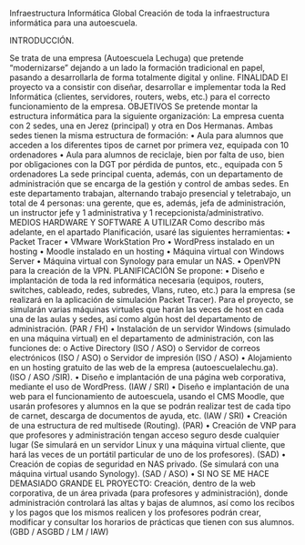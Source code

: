 Infraestructura Informática Global
Creación de toda la infraestructura informática para una autoescuela.

INTRODUCCIÓN.

Se trata de una empresa (Autoescuela Lechuga) que pretende “modernizarse” dejando a un lado la formación tradicional en papel, pasando a desarrollarla de forma totalmente digital y online. 
FINALIDAD
El proyecto va a consistir con diseñar, desarrollar e implementar toda la Red Informática (clientes, servidores, routers, webs, etc.) para el correcto funcionamiento de la empresa.
OBJETIVOS
Se pretende montar la estructura informática para la siguiente organización:
La empresa cuenta con 2 sedes, una en Jerez (principal) y otra en Dos Hermanas.
Ambas sedes tienen la misma estructura de formación:
•	Aula para alumnos que acceden a los diferentes tipos de carnet por primera vez, equipada con 10 ordenadores
•	Aula para alumnos de reciclaje, bien por falta de uso, bien por obligaciones con la DGT por pérdida de puntos, etc., equipada con 5 ordenadores
La sede principal cuenta, además, con un departamento de administración que se encarga de la gestión y control de ambas sedes. En este departamento trabajan, alternando trabajo presencial y teletrabajo, un total de 4 personas: una gerente, que es, además, jefa de administración, un instructor jefe y 1 administrativa y 1 recepcionista/administrativo.
MEDIOS HARDWARE Y SOFTWARE A UTILIZAR
Como describo más adelante, en el apartado Planificación, usaré las siguientes herramientas:
•	Packet Tracer
•	VMware WorkStation Pro
•	WordPress instalado en un hosting
•	Moodle instalado en un hosting
•	Máquina virtual con Windows Server
•	Máquina virtual con Synology para emular un NAS.
•	OpenVPN para la creación de la VPN.
PLANIFICACIÓN
Se propone:
•	Diseño e implantación de toda la red informática necesaria (equipos, routers, switches, cableado, redes, subredes, Vlans, ruteo, etc.) para la empresa (se realizará en la aplicación de simulación Packet Tracer). Para el proyecto, se simularán varias máquinas virtuales que harán las veces de host en cada una de las aulas y sedes, así como algún host del departamento de administración. (PAR / FH)
•	Instalación de un servidor Windows (simulado en una máquina virtual) en el departamento de administración, con las funciones de:
o	Active Directory (ISO / ASO)
o	Servidor de correos electrónicos (ISO / ASO)
o	Servidor de impresión (ISO / ASO)
•	Alojamiento en un hosting gratuito de las web de la empresa (autoescuelalechu.ga). (ISO / ASO /SIR).
•	Diseño e implantación de una página web corporativa, mediante el uso de WordPress. (IAW / SRI)
•	Diseño e implantación de una web para el funcionamiento de autoescuela, usando el CMS Moodle, que usarán profesores y alumnos en la que se podrán realizar test de cada tipo de carnet, descarga de documentos de ayuda, etc. (IAW / SRI)
•	Creación de una estructura de red multisede (Routing). (PAR)
•	Creación de VNP para que profesores y administración tengan acceso seguro desde cualquier lugar (Se simulará en un servidor Linux y una máquina virtual cliente, que hará las veces de un portátil particular de uno de los profesores). (SAD)
•	Creación de copias de seguridad en NAS privado. (Se simulará con una máquina virtual usando Synology). (SAD / ASO)
•	SI NO SE ME HACE DEMASIADO GRANDE EL PROYECTO: Creación, dentro de la web corporativa, de un área privada (para profesores y administración), donde administración controlará las altas y bajas de alumnos, así como los recibos y los pagos que los mismos realicen y los profesores podrán crear, modificar y consultar los horarios de prácticas que tienen con sus alumnos. (GBD / ASGBD / LM / IAW)
